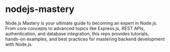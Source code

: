 # nodejs-mastery
Node.js Mastery is your ultimate guide to becoming an expert in Node.js. From core concepts to advanced topics like Express.js, REST APIs, authentication, and database integration, this repo provides tutorials, hands-on examples, and best practices for mastering backend development with Node.js.
